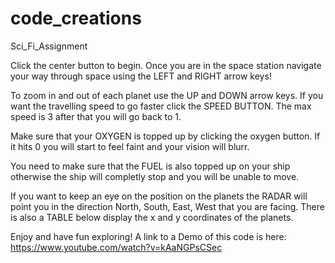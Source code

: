 # code_creations


Sci_Fi_Assignment

Click the center button to begin.
Once you are in the space station navigate your way through space using the LEFT and RIGHT 
arrow keys!

To zoom in and out of each planet use the UP and DOWN arrow keys. If you want the travelling speed to go faster
click the SPEED BUTTON. The max speed is 3 after that you will go back to 1.

Make sure that your OXYGEN is topped up by clicking the oxygen button. If it hits 0 you will start to feel
faint and your vision will blurr.

You need to make sure that the FUEL is also topped up on your ship otherwise the ship will completly stop
and you will be unable to move.

If you want to keep an eye on the position on the planets the RADAR will point you in the direction North, South, East, West
that you are facing. There is also a TABLE below display the x and y coordinates of the planets.

Enjoy and have fun exploring!
A link to a Demo of this code is here:
https://www.youtube.com/watch?v=kAaNGPsCSec


